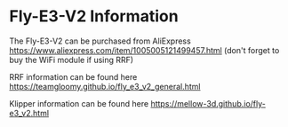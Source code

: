 # Fly-E3-V2 Information

The Fly-E3-V2 can be purchased from AliExpress https://www.aliexpress.com/item/1005005121499457.html (don't forget to buy the WiFi module if using RRF)

RRF information can be found here https://teamgloomy.github.io/fly_e3_v2_general.html

Klipper information can be found here https://mellow-3d.github.io/fly-e3_v2.html
